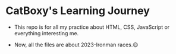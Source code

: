 # CatBoxy's Learning Journey
- This repo is for all my practice about HTML, CSS, JavaScript or everything interesting me.

- Now, all the files are about 2023-Ironman races.😉